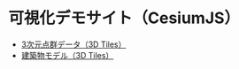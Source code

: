 # 可視化デモサイト（CesiumJS）
- [3次元点群データ（3D Tiles）](https://geolonia.github.io/kaken-3dmap-demo-cesium/index_1.html)
- [建築物モデル（3D Tiles）](https://geolonia.github.io/kaken-3dmap-demo-cesium/index_2.html)
